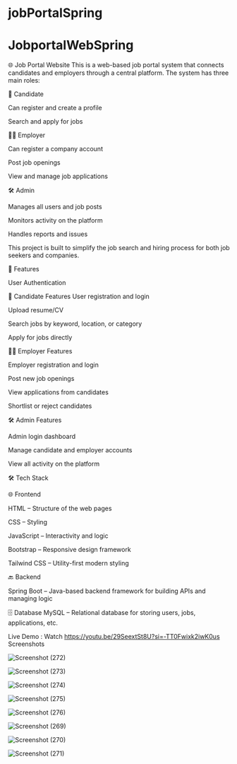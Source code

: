 # jobPortalSpring
# JobportalWebSpring
🌐 Job Portal Website
This is a web-based job portal system that connects candidates and employers through a central platform. The system has three main roles:

👤 Candidate

Can register and create a profile

Search and apply for jobs


🧑‍💼 Employer

Can register a company account

Post job openings

View and manage job applications

🛠️ Admin

Manages all users and job posts

Monitors activity on the platform

Handles reports and issues

This project is built to simplify the job search and hiring process for both job seekers and companies.


🚀 Features

User Authentication

👤 Candidate Features
User registration and login

Upload resume/CV

Search jobs by keyword, location, or category

Apply for jobs directly


🧑‍💼 Employer Features

Employer registration and login

Post new job openings

View applications from candidates

Shortlist or reject candidates


🛠️ Admin Features

Admin login dashboard

Manage candidate and employer accounts

View all activity on the platform

🛠️ Tech Stack

🌐 Frontend

HTML – Structure of the web pages

CSS – Styling

JavaScript – Interactivity and logic

Bootstrap – Responsive design framework

Tailwind CSS – Utility-first modern styling

🔙 Backend

Spring Boot – Java-based backend framework for building APIs and managing logic

🗄️ Database
MySQL – Relational database for storing users, jobs, applications, etc.


Live Demo : Watch https://youtu.be/29SeextSt8U?si=-TT0Fwixk2iwK0us
Screenshots

![Screenshot (272)](https://github.com/user-attachments/assets/5d8eb9ee-279e-4a21-8d04-39aeec7188bb)

![Screenshot (273)](https://github.com/user-attachments/assets/305edcdd-8f20-44e6-9bb4-c98e65d84784)


![Screenshot (274)](https://github.com/user-attachments/assets/3436c5c5-9d8d-4878-b40b-15b370068719)

![Screenshot (275)](https://github.com/user-attachments/assets/917fb665-a3ee-4063-9cba-8cee3998c1d8)

![Screenshot (276)](https://github.com/user-attachments/assets/e5769cca-cdc2-497d-8155-6d07f1782a1d)

![Screenshot (269)](https://github.com/user-attachments/assets/ab36e55f-38df-4867-b5dd-31c8c0f8e8ba)

![Screenshot (270)](https://github.com/user-attachments/assets/f046dc37-cf3e-40aa-8228-6eedf38d93c5)

![Screenshot (271)](https://github.com/user-attachments/assets/69c22b14-d158-40ed-af56-6fe09269bc2b)


